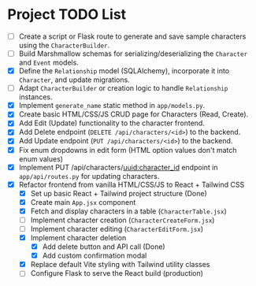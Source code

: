 # Project TODO List

- [ ] Create a script or Flask route to generate and save sample characters using the `CharacterBuilder`.
- [ ] Build Marshmallow schemas for serializing/deserializing the `Character` and `Event` models.
- [x] Define the `Relationship` model (SQLAlchemy), incorporate it into `Character`, and update migrations.
- [ ] Adapt `CharacterBuilder` or creation logic to handle `Relationship` instances.
- [x] Implement `generate_name` static method in `app/models.py`.
- [x] Create basic HTML/CSS/JS CRUD page for Characters (Read, Create).
- [x] Add Edit (Update) functionality to the character frontend.
- [x] Add Delete endpoint (`DELETE /api/characters/<id>`) to the backend.
- [x] Add Update endpoint (`PUT /api/characters/<id>`) to the backend.
- [x] Fix enum dropdowns in edit form (HTML option values don't match enum values)
- [x] Implement PUT /api/characters/<uuid:character_id> endpoint in `app/api/routes.py` for updating characters.
- [x] Refactor frontend from vanilla HTML/CSS/JS to React + Tailwind CSS
  - [x] Set up basic React + Tailwind project structure (Done)
  - [x] Create main `App.jsx` component
  - [x] Fetch and display characters in a table (`CharacterTable.jsx`)
  - [ ] Implement character creation (`CharacterCreateForm.jsx`)
  - [ ] Implement character editing (`CharacterEditForm.jsx`)
  - [x] Implement character deletion
    - [x] Add delete button and API call (Done)
    - [x] Add custom confirmation modal
  - [x] Replace default Vite styling with Tailwind utility classes
  - [ ] Configure Flask to serve the React build (production)
